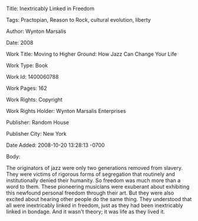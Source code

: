 Title:  Inextricably Linked in Freedom

Tags:   Practopian, Reason to Rock, cultural evolution, liberty

Author: Wynton Marsalis

Date:   2008

Work Title: Moving to Higher Ground: How Jazz Can Change Your Life

Work Type: Book

Work Id: 1400060788

Work Pages: 162

Work Rights: Copyright

Work Rights Holder: Wynton Marsalis Enterprises

Publisher: Random House

Publisher City: New York

Date Added: 2008-10-20 13:28:13 -0700

Body: 

The originators of jazz were only two generations removed from slavery. They were victims of rigorous forms of segregation that routinely and institutionally denied their humanity. So freedom was much more than a word to them. These pioneering musicians were exuberant about exhibiting this newfound personal freedom through their art. But they were also excited about hearing other people do the same thing. They understood that all were inextricably linked in freedom, just as they had been inextricably linked in bondage. And it wasn't theory; it was life as they lived it.

